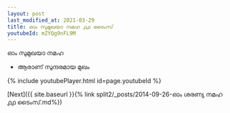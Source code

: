 ```yaml
---
layout: post
last_modified_at: 2021-03-29
title: ഓം സുമുഖയാ നമഹ ൧൧ ടൈംസ്
youtubeId: mZYQg9nFL9M
---
```

 
 
 ഓം സുമുഖയാ നമഹ 
 
 -  ആരാണ് സുന്ദരമായ മുഖം 
 
  
 
  
 
 
 
 
 
 


{% include youtubePlayer.html id=page.youtubeId %}
 
[Next]({{ site.baseurl }}{% link  split2/_posts/2014-09-26-ഓം ശരണ്യ നമഹ ൧൧ ടൈംസ്.md%})
 
